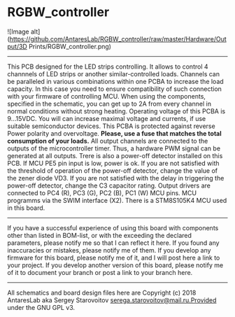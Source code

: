 # RGBW_controller
![Image alt](https://github.com/AntaresLab/RGBW_controller/raw/master/Hardware/Output/3D Prints/RGBW_controller.png)
***
This PCB designed for the LED strips controlling.
It allows to control 4 channnels of LED strips or another similar-controlled loads.
Channels can be paralleled in various combinations within one PCBA to increase the load capacity. In this case you need to ensure compatibility of such connection with your firmware of controlling MCU.
When using the components, specified in the schematic, you can get up to 2A from every channel in normal conditions without strong heating. Operating voltage of this PCBA is 9...15VDC. You will can increase maximal voltage and currents, if use suitable semiconductor devices.
This PCBA is protected against reverse Power polarity and overvoltage.
**Please, use a fuse that matches the total consumption of your loads.**
All output channels are connected to the outputs of the microcontroller timer. Thus, a hardware PWM signal can be generated at all outputs.
Trere is also a power-off detector installed on this PCB. If MCU PE5 pin input is low, power is ok. If you are not satisfied with the threshold of operation of the power-off detector, change the value of the zener diode VD3. If you are not satisfied with the delay in triggering the power-off detector, change the C3 capacitor rating.
Output drivers are connected to PC4 (R), PC3 (G), PC2 (B), PC1 (W) MCU pins.
MCU programms via the SWIM interface (X2).
There is a STM8S105K4 MCU used in this board.
***
If you have a successful experience of using this board with components other than listed in BOM-list, or with the exceeding the declared parameters, please notify me so that I can reflect it here.
If you found any inaccuracies or mistakes, please notify me of them.
If you develop any firmware for this board, please notify me of it, and I will post here a link to your project.
If you develop another version of this board, please notify me of it to document your branch or post a link to your branch here.
***
All schematics and board design files here are Copyright (c) 2018 AntaresLab aka Sergey Starovoitov serega.starovoitov@mail.ru.Provided under the GNU GPL v3.